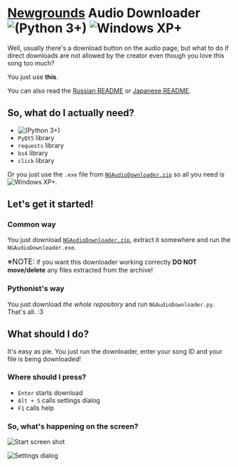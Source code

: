 # [Newgrounds](https://newgrounds.com) Audio Downloader ![(Python 3+)](https://img.shields.io/badge/Python-3+-blue.svg) ![Windows XP+](https://img.shields.io/badge/Windows-XP+-brightgreen.svg)

Well, usually there's a download button on the audio page, but what to do if direct downloads are not allowed by the creator even though you love this song too much?

You just use **this**.

You can also read the [Russian README](README-RU.md#newgrounds-audio-downloader--) or [Japanese README](README-JP.md#newgrounds-audio-downloader--).

## So, what do I actually need?

- ![(Python 3+)](https://img.shields.io/badge/Python-3+-blue.svg)
- `PyQt5` library
- `requests` library
- `bs4` library
- `click` library

Or you just use the `.exe` file from [`NGAudioDownloader.zip`](NGAudioDownloader.zip) so all you need is ![Windows XP+](https://img.shields.io/badge/Windows-XP+-brightgreen.svg).

## Let's get it started!

### Common way

You just download [`NGAudioDownloader.zip`](https://github.com/H1K0/NGAudioDownloader/raw/master/NGAudioDownloader.zip), extract it somewhere and run the `NGAudioDownloader.exe`.

<big>※NOTE:</big> if you want this downloader working correctly **DO NOT move/delete** any files extracted from the archive!

### Pythonist's way

You just download *the whole repository* and run `NGAudioDownloader.py`. That's all. :3

## What should I do?

It's easy as pie. You just run the downloader, enter your song ID and your file is being downloaded!

### Where should I press?

- `Enter` starts download
- `Alt + S` calls settings dialog
- `F1` calls help

### So, what's happening on the screen?

![Start screen shot](https://i.ibb.co/qr366Xb/2020-08-24-16-41-06-Newgrounds-Audio-Downloader.png)

![Settings dialog](https://i.ibb.co/dkzb5jN/2020-08-24-16-41-14-Settings.png)